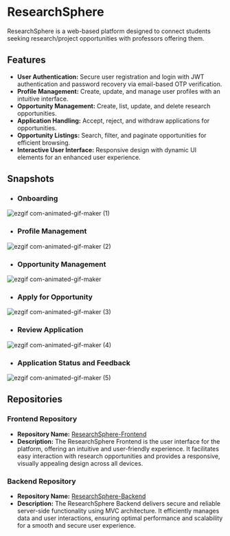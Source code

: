 # ResearchSphere
ResearchSphere is a web-based platform designed to connect students seeking research/project opportunities with professors offering them.

## Features
- **User Authentication:** Secure user registration and login with JWT authentication and password recovery via email-based OTP verification.
- **Profile Management:** Create, update, and manage user profiles with an intuitive interface.
- **Opportunity Management:** Create, list, update, and delete research opportunities.
- **Application Handling:** Accept, reject, and withdraw applications for opportunities.
- **Opportunity Listings:** Search, filter, and paginate opportunities for efficient browsing.
- **Interactive User Interface:** Responsive design with dynamic UI elements for an enhanced user experience.

## Snapshots

- ### Onboarding
![ezgif com-animated-gif-maker (1)](https://github.com/user-attachments/assets/5dc6b07d-39ec-4311-a18b-51cd7d3b801c)

- ### Profile Management
![ezgif com-animated-gif-maker (2)](https://github.com/user-attachments/assets/4e2757d4-5845-4374-aab3-c8f97617c4c4)

- ### Opportunity Management
![ezgif com-animated-gif-maker](https://github.com/user-attachments/assets/4cceff25-3230-4303-99a2-6859b7fa0ff2)

- ### Apply for Opportunity
![ezgif com-animated-gif-maker (3)](https://github.com/user-attachments/assets/189fd8b9-7b6c-4e44-972f-81c94ad94792)

- ### Review Application
![ezgif com-animated-gif-maker (4)](https://github.com/user-attachments/assets/d429f28d-19d9-40ae-8909-811d4f1aa88c)

- ### Application Status and Feedback
![ezgif com-animated-gif-maker (5)](https://github.com/user-attachments/assets/22c6dea4-bcf6-4c9c-9bd8-d5ec22a79b62)

## Repositories

### Frontend Repository
- **Repository Name:** [ResearchSphere-Frontend](https://github.com/kishanlalchoudhary/ResearchSphere-Frontend)
- **Description:** The ResearchSphere Frontend is the user interface for the platform, offering an intuitive and user-friendly experience. It facilitates easy interaction with research opportunities and provides a responsive, visually appealing design across all devices.
 
### Backend Repository
- **Repository Name:** [ResearchSphere-Backend](https://github.com/kishanlalchoudhary/ResearchSphere-Backend)
- **Description:** The ResearchSphere Backend delivers secure and reliable server-side functionality using MVC architecture. It efficiently manages data and user interactions, ensuring optimal performance and scalability for a smooth and secure user experience.
